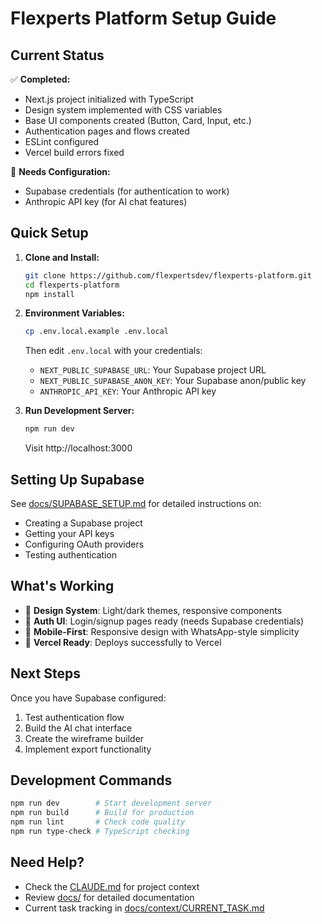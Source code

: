 # Flexperts Platform Setup Guide

## Current Status

✅ **Completed:**
- Next.js project initialized with TypeScript
- Design system implemented with CSS variables
- Base UI components created (Button, Card, Input, etc.)
- Authentication pages and flows created
- ESLint configured
- Vercel build errors fixed

🚧 **Needs Configuration:**
- Supabase credentials (for authentication to work)
- Anthropic API key (for AI chat features)

## Quick Setup

1. **Clone and Install:**
   ```bash
   git clone https://github.com/flexpertsdev/flexperts-platform.git
   cd flexperts-platform
   npm install
   ```

2. **Environment Variables:**
   ```bash
   cp .env.local.example .env.local
   ```
   Then edit `.env.local` with your credentials:
   - `NEXT_PUBLIC_SUPABASE_URL`: Your Supabase project URL
   - `NEXT_PUBLIC_SUPABASE_ANON_KEY`: Your Supabase anon/public key
   - `ANTHROPIC_API_KEY`: Your Anthropic API key

3. **Run Development Server:**
   ```bash
   npm run dev
   ```
   Visit http://localhost:3000

## Setting Up Supabase

See [docs/SUPABASE_SETUP.md](docs/SUPABASE_SETUP.md) for detailed instructions on:
- Creating a Supabase project
- Getting your API keys
- Configuring OAuth providers
- Testing authentication

## What's Working

- 🎨 **Design System**: Light/dark themes, responsive components
- 🔐 **Auth UI**: Login/signup pages ready (needs Supabase credentials)
- 📱 **Mobile-First**: Responsive design with WhatsApp-style simplicity
- 🚀 **Vercel Ready**: Deploys successfully to Vercel

## Next Steps

Once you have Supabase configured:
1. Test authentication flow
2. Build the AI chat interface
3. Create the wireframe builder
4. Implement export functionality

## Development Commands

```bash
npm run dev        # Start development server
npm run build      # Build for production
npm run lint       # Check code quality
npm run type-check # TypeScript checking
```

## Need Help?

- Check the [CLAUDE.md](CLAUDE.md) for project context
- Review [docs/](docs/) for detailed documentation
- Current task tracking in [docs/context/CURRENT_TASK.md](docs/context/CURRENT_TASK.md)
